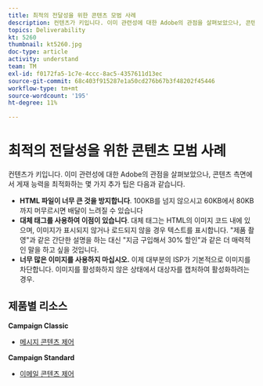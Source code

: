 ```yaml
---
title: 최적의 전달성을 위한 콘텐츠 모범 사례
description: 컨텐츠가 키입니다. 이미 관련성에 대한 Adobe의 관점을 살펴보았으나, 콘텐츠 측면에서 게재 능력을 최적화하는 몇 가지 추가 팁은 다음과 같습니다.
topics: Deliverability
kt: 5260
thumbnail: kt5260.jpg
doc-type: article
activity: understand
team: TM
exl-id: f0172fa5-1c7e-4ccc-8ac5-4357611d13ec
source-git-commit: 68c403f915287e1a50cd276b67b3f48202f45446
workflow-type: tm+mt
source-wordcount: '195'
ht-degree: 11%

---
```


# 최적의 전달성을 위한 콘텐츠 모범 사례

컨텐츠가 키입니다. 이미 관련성에 대한 Adobe의 관점을 살펴보았으나, 콘텐츠 측면에서 게재 능력을 최적화하는 몇 가지 추가 팁은 다음과 같습니다.

* **HTML 파일이 너무 큰 것을 방지합니다**. 100KB를 넘지 않으시고 60KB에서 80KB까지 머무르시면 배달이 느려질 수 있습니다
* **대체 태그를 사용하여 이점이 있습니다**. 대체 태그는 HTML의 이미지 코드 내에 있으며, 이미지가 표시되지 않거나 로드되지 않을 경우 텍스트를 표시합니다. &quot;제품 촬영&quot;과 같은 간단한 설명을 하는 대신 &quot;지금 구입해서 30% 할인&quot;과 같은 더 매력적인 말을 하고 싶을 것입니다.
* **너무 많은 이미지를 사용하지 마십시오.** 이제 대부분의 ISP가 기본적으로 이미지를 차단합니다. 이미지를 활성화하지 않은 상태에서 대상자를 캡처하여 활성화하려는 경우.

## 제품별 리소스

**Campaign Classic**

* [메시지 콘텐츠 제어](https://experienceleague.adobe.com/docs/campaign-classic/using/sending-messages/deliverability-management/control-message-content.html)

**Campaign Standard**

* [이메일 콘텐츠 제어](https://experienceleague.adobe.com/docs/campaign-standard/using/testing-and-sending/managing-deliverability/control-email-content.html#testing-and-sending)
